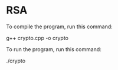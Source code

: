 # RSA

To compile the program, run this command:

g++ crypto.cpp -o crypto

To run the program, run this command:

./crypto
